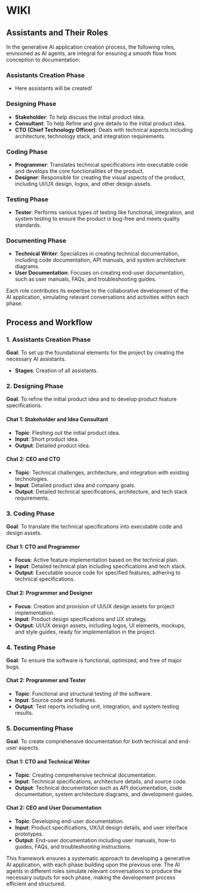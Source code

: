 # WIKI

## Assistants and Their Roles

In the generative AI application creation process, the following roles, envisioned as AI agents, are integral for ensuring a smooth flow from conception to documentation:

### Assistants Creation Phase

- Here assistants will be created!

### Designing Phase

- **Stakeholder**: To help discuss the initial product idea.
- **Consultant**: To help Refine and give details to the initial product idea.
- **CTO (Chief Technology Officer)**: Deals with technical aspects including architecture, technology stack, and integration requirements.

### Coding Phase

- **Programmer**: Translates technical specifications into executable code and develops the core functionalities of the product.
- **Designer**: Responsible for creating the visual aspects of the product, including UI/UX design, logos, and other design assets.

### Testing Phase

- **Tester**: Performs various types of testing like functional, integration, and system testing to ensure the product is bug-free and meets quality standards.

### Documenting Phase

- **Technical Writer**: Specializes in creating technical documentation, including code documentation, API manuals, and system architecture diagrams.
- **User Documentation**: Focuses on creating end-user documentation, such as user manuals, FAQs, and troubleshooting guides.

Each role contributes its expertise to the collaborative development of the AI application, simulating relevant conversations and activities within each phase.

## Process and Workflow

### 1. Assistants Creation Phase

**Goal**: To set up the foundational elements for the project by creating the necessary AI assistants.

- **Stages**: Creation of all assistants.

### 2. Designing Phase

**Goal**: To refine the initial product idea and to develop product feature specifications.

#### Chat 1: Stakeholder and Idea Consultant

- **Topic**: Fleshing out the initial product idea.
- **Input**: Short product idea.
- **Output**: Detailed product idea.

#### Chat 2: CEO and CTO

- **Topic**: Technical challenges, architecture, and integration with existing technologies.
- **Input**: Detailed product idea and company goals.
- **Output**: Detailed technical specifications, architecture, and tech stack requirements.

### 3. Coding Phase

**Goal**: To translate the technical specifications into executable code and design assets.

#### Chat 1: CTO and Programmer

- **Focus**: Active feature implementation based on the technical plan.
- **Input**: Detailed technical plan including specifications and tech stack.
- **Output**: Executable source code for specified features, adhering to technical specifications.

#### Chat 2: Programmer and Designer

- **Focus**: Creation and provision of UI/UX design assets for project implementation.
- **Input**: Product design specifications and UX strategy.
- **Output**: UI/UX design assets, including logos, UI elements, mockups, and style guides, ready for implementation in the project.

### 4. Testing Phase

**Goal**: To ensure the software is functional, optimized, and free of major bugs.

#### Chat 2: Programmer and Tester

- **Topic**: Functional and structural testing of the software.
- **Input**: Source code and features.
- **Output**: Test reports including unit, integration, and system testing results.

### 5. Documenting Phase

**Goal**: To create comprehensive documentation for both technical and end-user aspects.

#### Chat 1: CTO and Technical Writer

- **Topic**: Creating comprehensive technical documentation.
- **Input**: Technical specifications, architecture details, and source code.
- **Output**: Technical documentation such as API documentation, code documentation, system architecture diagrams, and development guides.

#### Chat 2: CEO and User Documentation 

- **Topic**: Developing end-user documentation.
- **Input**: Product specifications, UX/UI design details, and user interface prototypes.
- **Output**: End-user documentation including user manuals, how-to guides, FAQs, and troubleshooting instructions.

This framework ensures a systematic approach to developing a generative AI application, with each phase building upon the previous one. The AI agents in different roles simulate relevant conversations to produce the necessary outputs for each phase, making the development process efficient and structured.
